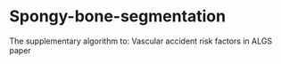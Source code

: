 # Spongy-bone-segmentation
The supplementary algorithm to: Vascular accident risk factors in ALGS paper
